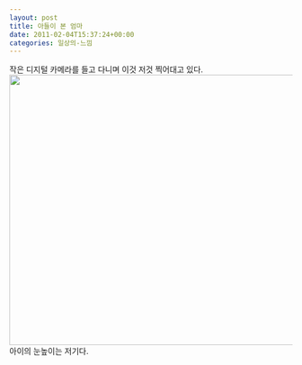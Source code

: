 ```yaml
---
layout: post
title: 아들이 본 엄마
date: 2011-02-04T15:37:24+00:00
categories: 일상의-느낌
---
```

<div>작은 디지털 카메라를 들고 다니며 이것 저것 찍어대고 있다.</div>
<div></div>
<img class="aligncenter" alt="" src="http://jinto.pe.kr/wp-content/uploads/1/cfile10.uf.16640D4C4D4C1D021F4DC8.jpg" width="640" height="480" />
<div>아이의 눈높이는 저기다.</div>

